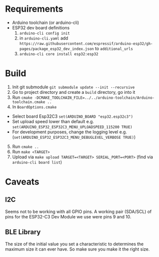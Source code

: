 # Requirements

- Arduino toolchain (or arduino-cli)
- ESP32 dev board definitions
  1. `arduino-cli config init`
  2. in `arduino-cli.yaml` add `https://raw.githubusercontent.com/espressif/arduino-esp32/gh-pages/package_esp32_dev_index.json` to `additional_urls`
  3. `arduino-cli core install esp32:esp32`

# Build

1. Init git submodule `git submodule update --init --recursive`
2. Go to project directory and create a `build` directory, go into it
3. Run `cmake -DCMAKE_TOOLCHAIN_FILE=../../arduino-toolchain/Arduino-toolchain.cmake ..`
4. In `BoardOptions.cmake`
  - Select board Esp32C3 `set(ARDUINO_BOARD "esp32.esp32c3")`
  - Set upload speed lower than default e.g. `set(ARDUINO_ESP32_ESP32C3_MENU_UPLOADSPEED_115200 TRUE)`
  - For development purposes, change the logging level e.g. (`set(ARDUINO_ESP32_ESP32C3_MENU_DEBUGLEVEL_VERBOSE TRUE)`)
5. Run `cmake ..`
6. Run `make <TARGET>`
7. Upload via `make upload TARGET=<TARGET> SERIAL_PORT=<PORT>` (find via `arduino-cli board list`)

# Caveats

## I2C

Seems not to be working with all GPIO pins. A working pair (SDA/SCL) of pins for the ESP32-C3 Dev Module we use were pins 9 and 10.

## BLE Library

The size of the initial value you set a characteristic to determines the maximum size it can ever have. So make sure you make it the right size.
